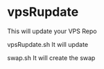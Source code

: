 # vpsRupdate

This will update your VPS Repo

vpsRupdate.sh 
It will update 

swap.sh
It will create the swap


